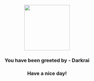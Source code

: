 <p align="center">
    <img src="https://raw.githubusercontent.com/PokeAPI/sprites/master/sprites/pokemon/491.png" width="150" height="150">
</p>
<h3 align="center">You have been greeted by - <b>Darkrai</b></h3>
<h3 align="center">Have a nice day!</h3>
